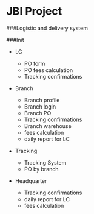 JBI Project
===
###Logistic and delivery system

###Init
+ LC
	+ PO form
	+ PO fees calculation
	+ Tracking confirmations

+ Branch
	+ Branch profile
	+ Branch login
	+ Branch PO
	+ Tracking confirmations
	+ Branch warehouse
	+ fees calculation
	+ daily report for LC

+ Tracking
	+ Tracking System
	+ PO by branch

+ Headquarter
	+ Tracking confirmations
	+ daily report for LC
	+ fees calculation